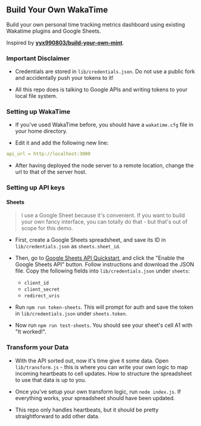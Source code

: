 ## Build Your Own WakaTime

Build your own personal time tracking metrics dashboard using existing Wakatime plugins and Google Sheets.

Inspired by **[yyx990803/build-your-own-mint](https://github.com/yyx990803/build-your-own-mint)**.

### Important Disclaimer

- Credentials are stored in `lib/credentials.json`. Do not use a public fork and accidentally push your tokens to it!

- All this repo does is talking to Google APIs and writing tokens to your local file system.

### Setting up WakaTime

- If you've used WakaTime before, you should have a `wakatime.cfg` file in your home directory.

- Edit it and add the following new line:

```yaml
api_url = http://localhost:3000
```

- After having deployed the node server to a remote location, change the url to that of the server host.

### Setting up API keys

#### Sheets

> I use a Google Sheet because it's convenient. If you want to build your own fancy interface, you can totally do that - but that's out of scope for this demo.

- First, create a Google Sheets spreadsheet, and save its ID in `lib/credentials.json` as `sheets.sheet_id`.

- Then, go to [Google Sheets API Quickstart](https://developers.google.com/sheets/api/quickstart/nodejs), and click the "Enable the Google Sheets API" button. Follow instructions and download the JSON file. Copy the following fields into `lib/credentials.json` under `sheets`:

  - `client_id`
  - `client_secret`
  - `redirect_uris`

- Run `npm run token-sheets`. This will prompt for auth and save the token in `lib/credentials.json` under `sheets.token`.

- Now run `npm run test-sheets`. You should see your sheet's cell A1 with "It worked!".

### Transform your Data

- With the API sorted out, now it's time give it some data. Open `lib/transform.js` - this is where you can write your own logic to map incoming heartbeats to cell updates. How to structure the spreadsheet to use that data is up to you.

- Once you've setup your own transform logic, run `node index.js`. If everything works, your spreadsheet should have been updated.

- This repo only handles heartbeats, but it should be pretty straightforward to add other data.
